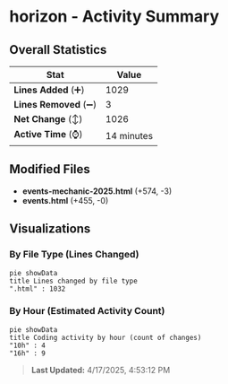 # horizon - Activity Summary 

## Overall Statistics

| Stat                   | Value                                                             |
| ---------------------- | ----------------------------------------------------------------- |
| **Lines Added** (➕)   | 1029                                          |
| **Lines Removed** (➖) | 3                                        |
| **Net Change** (↕)    | 1026                |
| **Active Time** (⌚)   | 14 minutes |


## Modified Files
- **events-mechanic-2025.html** (+574, -3)
- **events.html** (+455, -0)

## Visualizations

### By File Type (Lines Changed)

```mermaid
pie showData
title Lines changed by file type
".html" : 1032
```

### By Hour (Estimated Activity Count)

```mermaid
pie showData
title Coding activity by hour (count of changes)
"10h" : 4
"16h" : 9
```


> **Last Updated:** 4/17/2025, 4:53:12 PM